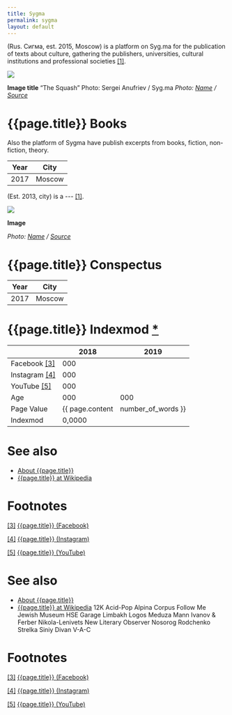 ```yaml
---
title: Sygma
permalink: sygma
layout: default
---
```

(Rus. Сигма, est. 2015, Moscow) is a platform on Syg.ma for the publication of texts about culture, gathering the publishers, universities, cultural institutions and professional societies <span id="a1">[\[1\]](#f1)</span>.

![](/encyclopedia/images/image-name.jpg)

**Image title**
“The Squash”
Photo: Sergei Anufriev / Syg.ma
*Photo: [Name](index) / [Source](index)*

# {{page.title}} Books
Also the platform of Sygma have publish excerpts from books, fiction, non-fiction, theory.

|Year|City|
|-|-|
|2017|Moscow|

(Est. 2013, city) is a --- <span id="a1">[\[1\]](#f1)</span>.

![](/encyclopedia/images/{{page.permalink}}.jpg)

**Image**

*Photo: [Name](index) / [Source](index)*

# {{page.title}} Conspectus

|Year|City|
|-|-|
|2017|Moscow|

# {{page.title}} Indexmod [*](indexmod)

||2018|2019|
|-|-|-|
|Facebook <span id="a3">[\[3\]](#f3)</span>|000||
|Instagram <span id="a4">[\[4\]](#f4)</span>|000||
|YouTube <span id="a5">[\[5\]](#f5)</span>|000||
|Age|000|000|
|Page Value|{{ page.content | number_of_words }}||
|Indexmod|0,0000||

# See also

+ [About {{page.title}}](index)
+ [{{page.title}} at Wikipedia](index)

# Footnotes

[[3]](#a3) <span id="f3"></span> [{{page.title}} (Facebook)](index)

[[4]](#a4) <span id="f4"></span> [{{page.title}} (Instagram)](index)

[[5]](#a5) <span id="f5"></span> [{{page.title}} (YouTube)](index)


# See also

+ [About {{page.title}}](index)
+ [{{page.title}} at Wikipedia](index)
12K
Acid-Pop
Alpina
Corpus
Follow Me
Jewish Museum
HSE
Garage
Limbakh
Logos
Meduza
Mann Ivanov & Ferber
Nikola-Lenivets
New Literary Observer
Nosorog
Rodchenko
Strelka
Siniy Divan
V-A-C

# Footnotes

[[3]](#a3) <span id="f3"></span> [{{page.title}} (Facebook)](index)

[[4]](#a4) <span id="f4"></span> [{{page.title}} (Instagram)](index)

[[5]](#a5) <span id="f5"></span> [{{page.title}} (YouTube)](index)

